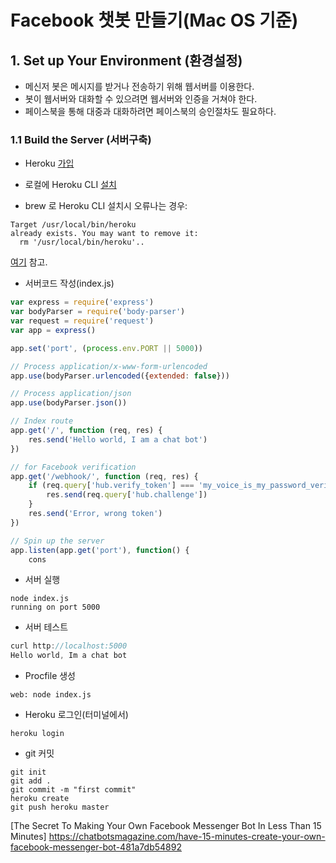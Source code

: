 # Facebook 챗봇 만들기(Mac OS 기준)

## 1. Set up Your Environment (환경설정)
* 메신저 봇은 메시지를 받거나 전송하기 위해 웹서버를 이용한다.
* 봇이 웹서버와 대화할 수 있으려면 웹서버와 인증을 거쳐야 한다.
* 페이스북을 통해 대중과 대화하려면 페이스북의 승인절차도 필요하다.

### 1.1 Build the Server (서버구축)

* Heroku [가입](https://www.heroku.com)
* 로컬에 Heroku CLI [설치](https://devcenter.heroku.com/articles/heroku-cli)

* brew 로 Heroku CLI 설치시 오류나는 경우:
```
Target /usr/local/bin/heroku
already exists. You may want to remove it:
  rm '/usr/local/bin/heroku'..
```
[여기](http://theoveranalyzed.net/2015/10/12/heroku-toolbelt-and-mac-os-x-1011-el-capitan) 참고.

* 서버코드 작성(index.js)
```javascript
var express = require('express')
var bodyParser = require('body-parser')
var request = require('request')
var app = express()

app.set('port', (process.env.PORT || 5000))

// Process application/x-www-form-urlencoded
app.use(bodyParser.urlencoded({extended: false}))

// Process application/json
app.use(bodyParser.json())

// Index route
app.get('/', function (req, res) {
    res.send('Hello world, I am a chat bot')
})

// for Facebook verification
app.get('/webhook/', function (req, res) {
    if (req.query['hub.verify_token'] === 'my_voice_is_my_password_verify_me') {
        res.send(req.query['hub.challenge'])
    }
    res.send('Error, wrong token')
})

// Spin up the server
app.listen(app.get('port'), function() {
    cons
```

* 서버 실행
```
node index.js
running on port 5000
```

* 서버 테스트
```javascript
curl http://localhost:5000
Hello world, Im a chat bot
```

* Procfile 생성
```
web: node index.js
```

* Heroku 로그인(터미널에서)
```
heroku login
```

* git 커밋
```
git init
git add .
git commit -m "first commit"
heroku create
git push heroku master
```


[The Secret To Making Your Own Facebook Messenger Bot In Less Than 15 Minutes]
https://chatbotsmagazine.com/have-15-minutes-create-your-own-facebook-messenger-bot-481a7db54892